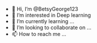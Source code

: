 - 👋 Hi, I’m @BetsyGeorge123
- 👀 I’m interested in Deep learning
- 🌱 I’m currently learning ...
- 💞️ I’m looking to collaborate on ...
- 📫 How to reach me ...

<!---
BetsyGeorge123/BetsyGeorge123 is a ✨ special ✨ repository because its `README.md` (this file) appears on your GitHub profile.
You can click the Preview link to take a look at your changes.
--->
